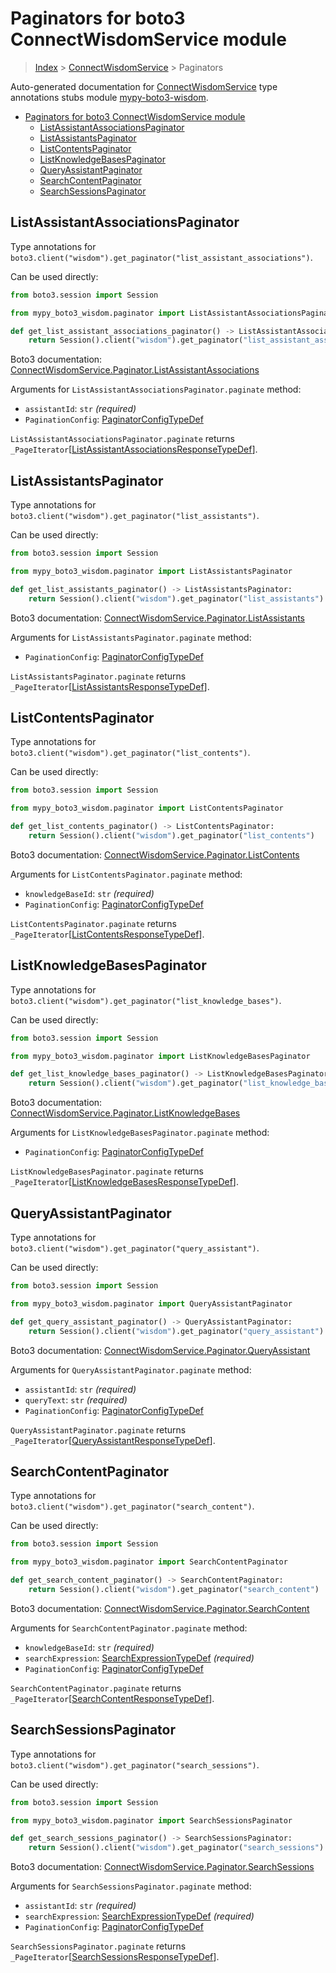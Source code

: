 <a id="paginators-for-boto3-connectwisdomservice-module"></a>

# Paginators for boto3 ConnectWisdomService module

> [Index](..) > [ConnectWisdomService](.) > Paginators

Auto-generated documentation for
[ConnectWisdomService](https://boto3.amazonaws.com/v1/documentation/api/latest/reference/services/wisdom.html#ConnectWisdomService)
type annotations stubs module
[mypy-boto3-wisdom](https://pypi.org/project/mypy-boto3-wisdom/).

- [Paginators for boto3 ConnectWisdomService module](#paginators-for-boto3-connectwisdomservice-module)
  - [ListAssistantAssociationsPaginator](#listassistantassociationspaginator)
  - [ListAssistantsPaginator](#listassistantspaginator)
  - [ListContentsPaginator](#listcontentspaginator)
  - [ListKnowledgeBasesPaginator](#listknowledgebasespaginator)
  - [QueryAssistantPaginator](#queryassistantpaginator)
  - [SearchContentPaginator](#searchcontentpaginator)
  - [SearchSessionsPaginator](#searchsessionspaginator)

<a id="listassistantassociationspaginator"></a>

## ListAssistantAssociationsPaginator

Type annotations for
`boto3.client("wisdom").get_paginator("list_assistant_associations")`.

Can be used directly:

```python
from boto3.session import Session

from mypy_boto3_wisdom.paginator import ListAssistantAssociationsPaginator

def get_list_assistant_associations_paginator() -> ListAssistantAssociationsPaginator:
    return Session().client("wisdom").get_paginator("list_assistant_associations")
```

Boto3 documentation:
[ConnectWisdomService.Paginator.ListAssistantAssociations](https://boto3.amazonaws.com/v1/documentation/api/latest/reference/services/wisdom.html#ConnectWisdomService.Paginator.ListAssistantAssociations)

Arguments for `ListAssistantAssociationsPaginator.paginate` method:

- `assistantId`: `str` *(required)*
- `PaginationConfig`:
  [PaginatorConfigTypeDef](./type_defs.md#paginatorconfigtypedef)

`ListAssistantAssociationsPaginator.paginate` returns
`_PageIterator`\[[ListAssistantAssociationsResponseTypeDef](./type_defs.md#listassistantassociationsresponsetypedef)\].

<a id="listassistantspaginator"></a>

## ListAssistantsPaginator

Type annotations for `boto3.client("wisdom").get_paginator("list_assistants")`.

Can be used directly:

```python
from boto3.session import Session

from mypy_boto3_wisdom.paginator import ListAssistantsPaginator

def get_list_assistants_paginator() -> ListAssistantsPaginator:
    return Session().client("wisdom").get_paginator("list_assistants")
```

Boto3 documentation:
[ConnectWisdomService.Paginator.ListAssistants](https://boto3.amazonaws.com/v1/documentation/api/latest/reference/services/wisdom.html#ConnectWisdomService.Paginator.ListAssistants)

Arguments for `ListAssistantsPaginator.paginate` method:

- `PaginationConfig`:
  [PaginatorConfigTypeDef](./type_defs.md#paginatorconfigtypedef)

`ListAssistantsPaginator.paginate` returns
`_PageIterator`\[[ListAssistantsResponseTypeDef](./type_defs.md#listassistantsresponsetypedef)\].

<a id="listcontentspaginator"></a>

## ListContentsPaginator

Type annotations for `boto3.client("wisdom").get_paginator("list_contents")`.

Can be used directly:

```python
from boto3.session import Session

from mypy_boto3_wisdom.paginator import ListContentsPaginator

def get_list_contents_paginator() -> ListContentsPaginator:
    return Session().client("wisdom").get_paginator("list_contents")
```

Boto3 documentation:
[ConnectWisdomService.Paginator.ListContents](https://boto3.amazonaws.com/v1/documentation/api/latest/reference/services/wisdom.html#ConnectWisdomService.Paginator.ListContents)

Arguments for `ListContentsPaginator.paginate` method:

- `knowledgeBaseId`: `str` *(required)*
- `PaginationConfig`:
  [PaginatorConfigTypeDef](./type_defs.md#paginatorconfigtypedef)

`ListContentsPaginator.paginate` returns
`_PageIterator`\[[ListContentsResponseTypeDef](./type_defs.md#listcontentsresponsetypedef)\].

<a id="listknowledgebasespaginator"></a>

## ListKnowledgeBasesPaginator

Type annotations for
`boto3.client("wisdom").get_paginator("list_knowledge_bases")`.

Can be used directly:

```python
from boto3.session import Session

from mypy_boto3_wisdom.paginator import ListKnowledgeBasesPaginator

def get_list_knowledge_bases_paginator() -> ListKnowledgeBasesPaginator:
    return Session().client("wisdom").get_paginator("list_knowledge_bases")
```

Boto3 documentation:
[ConnectWisdomService.Paginator.ListKnowledgeBases](https://boto3.amazonaws.com/v1/documentation/api/latest/reference/services/wisdom.html#ConnectWisdomService.Paginator.ListKnowledgeBases)

Arguments for `ListKnowledgeBasesPaginator.paginate` method:

- `PaginationConfig`:
  [PaginatorConfigTypeDef](./type_defs.md#paginatorconfigtypedef)

`ListKnowledgeBasesPaginator.paginate` returns
`_PageIterator`\[[ListKnowledgeBasesResponseTypeDef](./type_defs.md#listknowledgebasesresponsetypedef)\].

<a id="queryassistantpaginator"></a>

## QueryAssistantPaginator

Type annotations for `boto3.client("wisdom").get_paginator("query_assistant")`.

Can be used directly:

```python
from boto3.session import Session

from mypy_boto3_wisdom.paginator import QueryAssistantPaginator

def get_query_assistant_paginator() -> QueryAssistantPaginator:
    return Session().client("wisdom").get_paginator("query_assistant")
```

Boto3 documentation:
[ConnectWisdomService.Paginator.QueryAssistant](https://boto3.amazonaws.com/v1/documentation/api/latest/reference/services/wisdom.html#ConnectWisdomService.Paginator.QueryAssistant)

Arguments for `QueryAssistantPaginator.paginate` method:

- `assistantId`: `str` *(required)*
- `queryText`: `str` *(required)*
- `PaginationConfig`:
  [PaginatorConfigTypeDef](./type_defs.md#paginatorconfigtypedef)

`QueryAssistantPaginator.paginate` returns
`_PageIterator`\[[QueryAssistantResponseTypeDef](./type_defs.md#queryassistantresponsetypedef)\].

<a id="searchcontentpaginator"></a>

## SearchContentPaginator

Type annotations for `boto3.client("wisdom").get_paginator("search_content")`.

Can be used directly:

```python
from boto3.session import Session

from mypy_boto3_wisdom.paginator import SearchContentPaginator

def get_search_content_paginator() -> SearchContentPaginator:
    return Session().client("wisdom").get_paginator("search_content")
```

Boto3 documentation:
[ConnectWisdomService.Paginator.SearchContent](https://boto3.amazonaws.com/v1/documentation/api/latest/reference/services/wisdom.html#ConnectWisdomService.Paginator.SearchContent)

Arguments for `SearchContentPaginator.paginate` method:

- `knowledgeBaseId`: `str` *(required)*
- `searchExpression`:
  [SearchExpressionTypeDef](./type_defs.md#searchexpressiontypedef)
  *(required)*
- `PaginationConfig`:
  [PaginatorConfigTypeDef](./type_defs.md#paginatorconfigtypedef)

`SearchContentPaginator.paginate` returns
`_PageIterator`\[[SearchContentResponseTypeDef](./type_defs.md#searchcontentresponsetypedef)\].

<a id="searchsessionspaginator"></a>

## SearchSessionsPaginator

Type annotations for `boto3.client("wisdom").get_paginator("search_sessions")`.

Can be used directly:

```python
from boto3.session import Session

from mypy_boto3_wisdom.paginator import SearchSessionsPaginator

def get_search_sessions_paginator() -> SearchSessionsPaginator:
    return Session().client("wisdom").get_paginator("search_sessions")
```

Boto3 documentation:
[ConnectWisdomService.Paginator.SearchSessions](https://boto3.amazonaws.com/v1/documentation/api/latest/reference/services/wisdom.html#ConnectWisdomService.Paginator.SearchSessions)

Arguments for `SearchSessionsPaginator.paginate` method:

- `assistantId`: `str` *(required)*
- `searchExpression`:
  [SearchExpressionTypeDef](./type_defs.md#searchexpressiontypedef)
  *(required)*
- `PaginationConfig`:
  [PaginatorConfigTypeDef](./type_defs.md#paginatorconfigtypedef)

`SearchSessionsPaginator.paginate` returns
`_PageIterator`\[[SearchSessionsResponseTypeDef](./type_defs.md#searchsessionsresponsetypedef)\].
